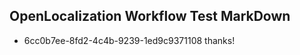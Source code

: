 ## OpenLocalization Workflow Test MarkDown
* 6cc0b7ee-8fd2-4c4b-9239-1ed9c9371108 
thanks!<!--HONumber=Mar16_HO2-->
